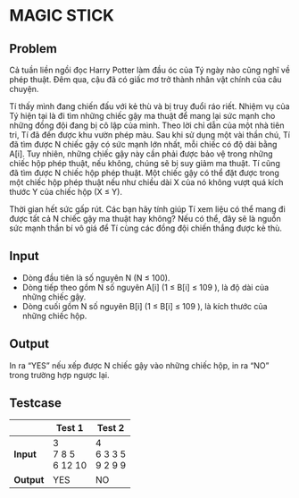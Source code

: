 # MAGIC STICK

## Problem

Cả tuần liền ngồi đọc Harry Potter làm đầu óc của Tý ngày nào cũng nghĩ về phép thuật. Đêm qua, cậu đã có giấc mơ trở thành nhân vật chính của câu chuyện.

Tí thấy mình đang chiến đấu với kẻ thù và bị truy đuổi ráo riết. Nhiệm vụ của Tý hiện tại là đi tìm những chiếc gậy ma thuật để mang lại sức mạnh cho những đồng đội đang bị cô lập của mình. Theo lời chỉ dẫn của một nhà tiên tri, Tí đã đến được khu vườn phép màu. Sau khi sử dụng một vài thần chú, Tí đã tìm được N chiếc gậy có sức mạnh lớn nhất, mỗi chiếc có độ dài bằng A[i]. Tuy nhiên, những chiếc gậy này cần phải được bảo vệ trong những chiếc hộp phép thuật, nếu không, chúng sẽ bị suy giảm ma thuật. Tí cũng đã tìm được N chiếc hộp phép thuật. Một chiếc gậy có thể đặt được trong một chiếc hộp phép thuật nếu như chiều dài X của nó không vượt quá kích thước Y của chiếc hộp (X ≤ Y).

Thời gian hết sức gấp rút. Các bạn hãy tính giúp Tí xem liệu có thể mang đi được tất cả N chiếc gậy ma thuật hay không? Nếu có thể, đây sẽ là nguồn sức mạnh thần bí vô giá để Tí cùng các đồng đội chiến thắng được kẻ thù.

## Input

- Dòng đầu tiên là số nguyên N (N ≤ 100).
- Dòng tiếp theo gồm N số nguyên A[i] (1 ≤ B[i] ≤ 109 ), là độ dài của những chiếc gậy.
- Dòng cuối gồm N số nguyên B[i] (1 ≤ B[i] ≤ 109 ), là kích thước của những chiếc hộp.

## Output

In ra “YES” nếu xếp được N chiếc gậy vào những chiếc hộp, in ra “NO” trong trường hợp ngược lại.

## Testcase

|            | Test 1                    | Test 2                      |
| ---------- | ------------------------- | --------------------------- |
| **Input**  | 3<br />7 8 5<br />6 12 10 | 4<br />6 3 3 5<br />9 2 9 9 |
| **Output** | YES                       | NO                          |
